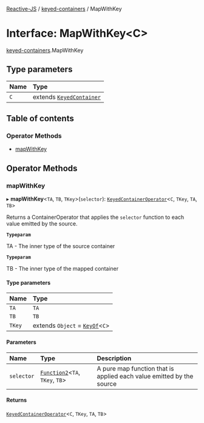 [Reactive-JS](../README.md) / [keyed-containers](../modules/keyed_containers.md) / MapWithKey

# Interface: MapWithKey<C\>

[keyed-containers](../modules/keyed_containers.md).MapWithKey

## Type parameters

| Name | Type |
| :------ | :------ |
| `C` | extends [`KeyedContainer`](keyed_containers.KeyedContainer.md) |

## Table of contents

### Operator Methods

- [mapWithKey](keyed_containers.MapWithKey.md#mapwithkey)

## Operator Methods

### mapWithKey

▸ **mapWithKey**<`TA`, `TB`, `TKey`\>(`selector`): [`KeyedContainerOperator`](../modules/keyed_containers.md#keyedcontaineroperator)<`C`, `TKey`, `TA`, `TB`\>

Returns a ContainerOperator that applies the `selector` function to each
value emitted by the source.

**`Typeparam`**

TA - The inner type of the source container

**`Typeparam`**

TB - The inner type of the mapped container

#### Type parameters

| Name | Type |
| :------ | :------ |
| `TA` | `TA` |
| `TB` | `TB` |
| `TKey` | extends `Object` = [`KeyOf`](../modules/keyed_containers.md#keyof)<`C`\> |

#### Parameters

| Name | Type | Description |
| :------ | :------ | :------ |
| `selector` | [`Function2`](../modules/functions.md#function2)<`TA`, `TKey`, `TB`\> | A pure map function that is applied each value emitted by the source |

#### Returns

[`KeyedContainerOperator`](../modules/keyed_containers.md#keyedcontaineroperator)<`C`, `TKey`, `TA`, `TB`\>

